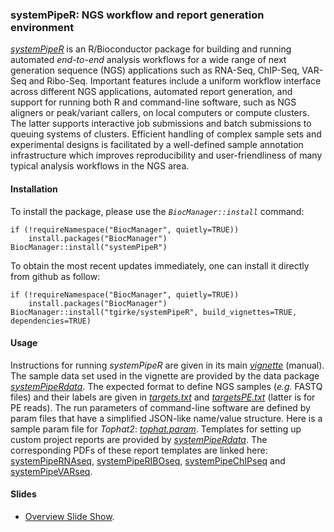 ### systemPipeR: NGS workflow and report generation environment 

[_systemPipeR_](http://www.bioconductor.org/packages/devel/bioc/html/systemPipeR.html)
is an R/Bioconductor package for building and running automated *end-to-end*
analysis workflows for a wide range of next generation sequence (NGS)
applications such as RNA-Seq, ChIP-Seq, VAR-Seq and Ribo-Seq. Important
features include a uniform workflow interface across different NGS applications, automated
report generation, and support for running both R and command-line software,
such as NGS aligners or peak/variant callers, on local computers or compute
clusters. The latter supports interactive job submissions and batch submissions
to queuing systems of clusters. Efficient handling of complex sample sets and
experimental designs is facilitated by a well-defined sample annotation
infrastructure which improves reproducibility and user-friendliness of many
typical analysis workflows in the NGS area.

#### Installation 
To install the package, please use the _`BiocManager::install`_ command:
```
if (!requireNamespace("BiocManager", quietly=TRUE))
    install.packages("BiocManager")
BiocManager::install("systemPipeR")
```

To obtain the most recent updates immediately, one can install it directly from
github as follow:
```
if (!requireNamespace("BiocManager", quietly=TRUE))
    install.packages("BiocManager")
BiocManager::install("tgirke/systemPipeR", build_vignettes=TRUE, dependencies=TRUE)
```

#### Usage
Instructions for running _systemPipeR_ are given in its main
[_vignette_](https://htmlpreview.github.io/?https://github.com/tgirke/systemPipeR/blob/master/inst/extdata/vignette_archive/systemPipeR.pdf) (manual).
The sample data set used in the vignette are provided by the data package [_systemPipeRdata_](https://github.com/tgirke/systemPipeRdata).
The expected format to define NGS samples (_e.g._ FASTQ files) and their
labels are given in
[_targets.txt_](https://github.com/tgirke/systemPipeR/blob/master/inst/extdata/targets.txt)
and
[_targetsPE.txt_](https://github.com/tgirke/systemPipeR/blob/master/inst/extdata/targetsPE.txt)
(latter is for PE reads).
The run parameters of command-line software are defined by param files that
have a simplified JSON-like name/value structure. Here is a sample param file
for _Tophat2_:
[_tophat.param_](https://github.com/tgirke/systemPipeR/blob/master/inst/extdata/tophat.param).
Templates for setting up custom project reports are provided by [_systemPipeRdata_](https://github.com/tgirke/systemPipeRdata).
The corresponding PDFs of these report templates are linked here:
[systemPipeRNAseq](https://github.com/tgirke/systemPipeRdata/raw/master/inst/extdata/workflows/rnaseq/systemPipeRNAseq.pdf),
[systemPipeRIBOseq](https://github.com/tgirke/systemPipeRdata/raw/master/inst/extdata/workflows/riboseq/systemPipeRIBOseq.pdf),
[systemPipeChIPseq](https://github.com/tgirke/systemPipeRdata/raw/master/inst/extdata/workflows/chipseq/systemPipeChIPseq.pdf)
and
[systemPipeVARseq](https://github.com/tgirke/systemPipeRdata/raw/master/inst/extdata/workflows/varseq/systemPipeVARseq.pdf).

#### Slides
+ [Overview Slide Show](https://htmlpreview.github.io/?https://raw.githubusercontent.com/tgirke/systemPipeR/master/inst/extdata/slides/systemPipeRslides.html).


